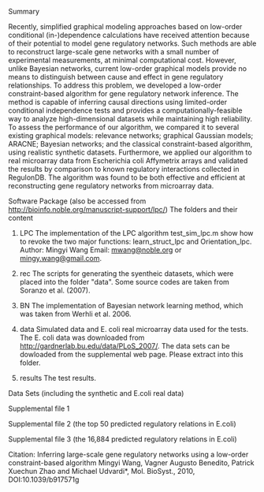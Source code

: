 

Summary

Recently, simplified graphical modeling approaches based on low-order conditional (in-)dependence calculations have received attention because of their potential to model gene regulatory networks. Such methods are able to reconstruct large-scale gene networks with a small number of experimental measurements, at minimal computational cost. However, unlike Bayesian networks, current low-order graphical models provide no means to distinguish between cause and effect in gene regulatory relationships. To address this problem, we developed a low-order constraint-based algorithm for gene regulatory network inference. The method is capable of inferring causal directions using limited-order conditional independence tests and provides a computationally-feasible way to analyze high-dimensional datasets while maintaining high reliability. To assess the performance of our algorithm, we compared it to several existing graphical models: relevance networks; graphical Gaussian models; ARACNE; Bayesian networks; and the classical constraint-based algorithm, using realistic synthetic datasets. Furthermore, we applied our algorithm to real microarray data from Escherichia coli Affymetrix arrays and validated the results by comparison to known regulatory interactions collected in RegulonDB. The algorithm was found to be both effective and efficient at reconstructing gene regulatory networks from microarray data.

Software Package (also be accessed from http://bioinfo.noble.org/manuscript-support/lpc/)
The folders and their content

1. LPC
The implementation of the LPC algorithm 
test_sim_lpc.m show how to revoke the two major functions: learn_struct_lpc and Orientation_lpc.
Author: Mingyi Wang
Email: mwang@noble.org or mingy.wang@gmail.com.

2. rec
The scripts for generating the syentheic datasets, which were placed into the folder "data".
Some source codes are taken from Soranzo et al. (2007).

3. BN
The implementation of Bayesian network learning method, which was taken from Werhli et al. 2006.

4. data
Simulated data and E. coli real microarray data used for the tests.
The E. coli data was downloaded from http://gardnerlab.bu.edu/data/PLoS_2007/.
The data sets can be dowloaded from the supplemental web page. Please extract into this folder.

5. results
The test results.


Data Sets (including the synthetic and E.coli real data)

Supplemental file 1

Supplemental file 2 (the top 50 predicted regulatory relations in E.coli)

Supplemental file 3 (the 16,884 predicted regulatory relations in E.coli)

Citation: Inferring large-scale gene regulatory networks using a low-order constraint-based algorithm Mingyi Wang, Vagner Augusto Benedito, Patrick Xuechun Zhao and Michael Udvardi*, Mol. BioSyst., 2010, DOI:10.1039/b917571g
